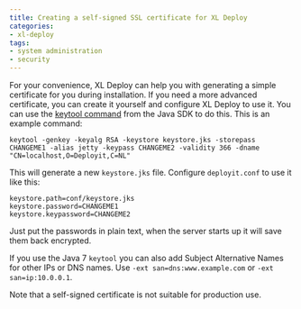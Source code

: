 ```yaml
---
title: Creating a self-signed SSL certificate for XL Deploy
categories:
- xl-deploy
tags:
- system administration
- security
---
```


For your convenience, XL Deploy can help you with generating a simple certificate for you during installation. If you need a more advanced certificate, you can create it yourself and configure XL Deploy to use it. You can use the [keytool command](http://docs.oracle.com/javase/6/docs/technotes/tools/windows/keytool.html) from the Java SDK to do this. This is an example command:

    keytool -genkey -keyalg RSA -keystore keystore.jks -storepass CHANGEME1 -alias jetty -keypass CHANGEME2 -validity 366 -dname "CN=localhost,O=Deployit,C=NL"

This will generate a new `keystore.jks` file. Configure `deployit.conf` to use it like this:

    keystore.path=conf/keystore.jks
    keystore.password=CHANGEME1
    keystore.keypassword=CHANGEME2

Just put the passwords in plain text, when the server starts up it will save them back encrypted.

If you use the Java 7 `keytool` you can also add Subject Alternative Names for other IPs or DNS names. Use `-ext san=dns:www.example.com` or `-ext san=ip:10.0.0.1`.

Note that a self-signed certificate is not suitable for production use.
